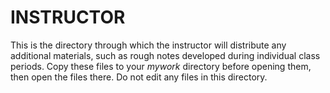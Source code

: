 # INSTRUCTOR

This is the directory through which the instructor will distribute any
additional materials, such as rough notes developed during individual
class periods. Copy these files to your *mywork* directory before
opening them, then open the files there. Do not edit any files in this
directory.
